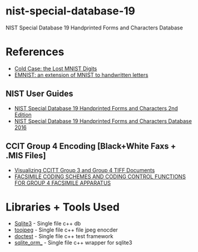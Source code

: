# nist-special-database-19

NIST Special Database 19 Handprinted Forms and Characters Database

# References

- [Cold Case: the Lost MNIST Digits](docs/NeurIPS-2019-cold-case-the-lost-mnist-digits-Paper.pdf)
- [EMNIST: an extension of MNIST to handwritten letters](docs/1702.05373v1.pdf)

## NIST User Guides
 
- [NIST Special Database 19 Handprinted Forms and Characters 2nd Edition](docs/sd19_users_guide_edition_2.pdf)
- [NIST Special Database 19 Handprinted Forms and Characters Database 2016](docs/1stEditionUserGuide.pdf)

## CCIT Group 4 Encoding [Black+White Faxs + .MIS Files]

- [Visualizing CCITT Group 3 and Group 4 TIFF Documents](docs/ccott_g3_g4_tiff.pdf)
- [FACSIMILE CODING SCHEMES AND CODING CONTROL FUNCTIONS FOR GROUP 4 FACSIMILE APPARATUS](docs/T-REC-T.6-198811-I!!PDF-E.pdf)

# Libraries + Tools Used
- [Sqlite3](https://www.sqlite.org/download.html) - Single file c++ db
- [toojpeg](https://create.stephan-brumme.com/toojpeg/) - Single file c++ file jpeg enocder 
- [doctest](https://github.com/doctest/doctest) - Single file c++ test framework
- [sqlite_orm_](https://github.com/fnc12/sqlite_orm/tree/v1.8.2) - Single file c++ wrapper for sqlite3